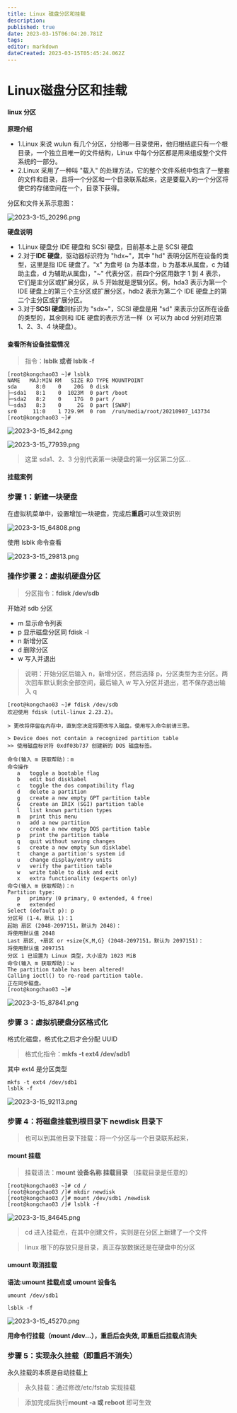 ```yaml
---
title: Linux 磁盘分区和挂载
description: 
published: true
date: 2023-03-15T06:04:20.781Z
tags: 
editor: markdown
dateCreated: 2023-03-15T05:45:24.062Z
---
```


# Linux磁盘分区和挂载
#### linux 分区

**原理介绍**

- 1.Linux 来说 wulun 有几个分区，分给哪一目录使用，他归根结底只有一个根目录，一个独立且唯一的文件结构，Linux 中每个分区都是用来组成整个文件系统的一部分。
- 2.Linux 采用了一种叫 "载入" 的处理方法，它的整个文件系统中包含了一整套的文件和目录，且将一个分区和一个目录联系起来，这是要载入的一个分区将使它的存储空间在一个，目录下获得。

分区和文件关系示意图：

![2023-3-15_20296.png](/2023-3-15_20296.png)

**硬盘说明**

- 1.Linux 硬盘分 IDE 硬盘和 SCSI 硬盘，目前基本上是 SCSI 硬盘
- 2.对于**IDE 硬盘**，驱动器标识符为 "hdx~"，其中 "hd" 表明分区所在设备的类型，这里是指 IDE 硬盘了。"x" 为盘号 (a 为基本盘，b 为基本从属盘，c 为辅助主盘，d 为辅助从属盘)，"~" 代表分区，前四个分区用数字 1 到 4 表示，它们是主分区或扩展分区，从 5 开始就是逻辑分区。例，hda3 表示为第一个 IDE 硬盘上的第三个主分区或扩展分区，hdb2 表示为第二个 IDE 硬盘上的第二个主分区或扩展分区。
- 3.对于**SCSI 硬盘**则标识为 "sdx~"，SCSI 硬盘是用 "sd" 来表示分区所在设备的类型的，其余则和 IDE 硬盘的表示方法一样（x 可以为 abcd 分别对应第 1、2、3、4 块硬盘）。

#### 查看所有设备挂载情况

> 指令：**lsblk 或者 lsblk -f**

```
[root@kongchao03 ~]# lsblk
NAME   MAJ:MIN RM   SIZE RO TYPE MOUNTPOINT
sda      8:0    0    20G  0 disk 
├─sda1   8:1    0  1023M  0 part /boot
├─sda2   8:2    0    17G  0 part /
└─sda3   8:3    0     2G  0 part [SWAP]
sr0     11:0    1 729.9M  0 rom  /run/media/root/20210907_143734
[root@kongchao03 ~]#
```

![2023-3-15_842.png](/2023-3-15_842.png)

![2023-3-15_77939.png](/2023-3-15_77939.png)

> 这里 sda1、2、3 分别代表第一块硬盘的第一分区第二分区...

#### 挂载案例

### 步骤 1：新建一块硬盘

在虚拟机菜单中，设置增加一块硬盘，完成后**重启**可以生效识别

![2023-3-15_64808.png](/2023-3-15_64808.png)

使用 lsblk 命令查看

![2023-3-15_29813.png](/2023-3-15_29813.png)

### 操作步骤 2：虚拟机硬盘分区

> 分区指令：**fdisk  /dev/sdb**

开始对 sdb 分区

- m 显示命令列表
- p 显示磁盘分区同 fdisk -l
- n 新增分区
- d 删除分区
- w 写入并退出

> 说明：开始分区后输入 n，新增分区，然后选择 p，分区类型为主分区。两次回车默认剩余全部空间，最后输入 w 写入分区并退出，若不保存退出输入 q

```
[root@kongchao03 ~]# fdisk /dev/sdb
欢迎使用 fdisk (util-linux 2.23.2)。
 
> 更改将停留在内存中，直到您决定将更改写入磁盘。使用写入命令前请三思。
 
> Device does not contain a recognized partition table
>> 使用磁盘标识符 0xdf03b737 创建新的 DOS 磁盘标签。
 
命令(输入 m 获取帮助)：m            
命令操作
   a   toggle a bootable flag
   b   edit bsd disklabel
   c   toggle the dos compatibility flag
   d   delete a partition
   g   create a new empty GPT partition table
   G   create an IRIX (SGI) partition table
   l   list known partition types
   m   print this menu
   n   add a new partition
   o   create a new empty DOS partition table
   p   print the partition table
   q   quit without saving changes
   s   create a new empty Sun disklabel
   t   change a partition's system id
   u   change display/entry units
   v   verify the partition table
   w   write table to disk and exit
   x   extra functionality (experts only)
命令(输入 m 获取帮助)：n
Partition type:
   p   primary (0 primary, 0 extended, 4 free)
   e   extended
Select (default p): p
分区号 (1-4，默认 1)：1
起始 扇区 (2048-2097151，默认为 2048)：
将使用默认值 2048
Last 扇区, +扇区 or +size{K,M,G} (2048-2097151，默认为 2097151)：
将使用默认值 2097151
分区 1 已设置为 Linux 类型，大小设为 1023 MiB
命令(输入 m 获取帮助)：w
The partition table has been altered!
Calling ioctl() to re-read partition table.
正在同步磁盘。
[root@kongchao03 ~]#
```

![2023-3-15_87841.png](/2023-3-15_87841.png)

### 步骤 3：虚拟机硬盘分区格式化

格式化磁盘，格式化之后才会分配 UUID

> 格式化指令：**mkfs -t ext4   /dev/sdb1**

其中 ext4 是分区类型

```
mkfs -t ext4 /dev/sdb1
lsblk -f
```

![2023-3-15_92113.png](/2023-3-15_92113.png)

### 步骤 4：将磁盘挂载到根目录下 newdisk 目录下

> 也可以到其他目录下挂载：将一个分区与一个目录联系起来，

#### mount 挂载

> 挂载语法：**mount  设备名称  挂载目录** （挂载目录是任意的）

```
[root@kongchao03 ~]# cd /
[root@kongchao03 /]# mkdir newdisk
[root@kongchao03 /]# mount /dev/sdb1 /newdisk
[root@kongchao03 /]# lsblk -f
```

![2023-3-15_84645.png](/2023-3-15_84645.png)

> cd 进入挂载点，在其中创建文件，实则是在分区上新建了一个文件

> linux 根下的存放只是目录，真正存放数据还是在硬盘中的分区

#### umount 取消挂载

**语法:umount 挂载点或 umount 设备名**

```
umount /dev/sdb1
 
lsblk -f
```

![2023-3-15_45270.png](/2023-3-15_45270.png)

**用命令行挂载（mount /dev...），重启后会失效, 即重启后挂载点消失**

### 步骤 5：实现永久挂载（即重启不消失）

永久挂载的本质是自动挂载上

> 永久挂载：通过修改/etc/fstab 实现挂载

> 添加完成后执行**mount -a 或 reboot** 即可生效






